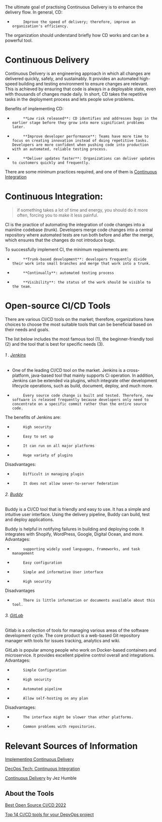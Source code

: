 
The ultimate goal of practising Continuous Delivery is to enhance the delivery flow. In general, CD:

-          Improve the speed of delivery; therefore, improve an organization's efficiency.

The organization should understand briefly how CD works and can be a powerful tool.

# Continuous Delivery 
Continuous Delivery is an engineering approach in which all changes are delivered quickly, safely, and sustainably. It provides an automated high-speed building and testing environment to ensure changes are relevant. This is achieved by ensuring that code is always in a deployable state, even with thousands of changes made daily. In short, CD takes the repetitive tasks in the deployment process and lets people solve problems.

Benefits of implementing CD:
-          **Low risk released**: CD identifies and addresses bugs in the earlier stage before they grow into more significant problems later. 
-          **Improve developer performance**: Teams have more time to focus on creating innovation instead of doing repetitive tasks. Developers are more confident when pushing code into production with an automated, reliable testing process.
-          **Deliver updates faster**: Organizations can deliver updates to customers quickly and frequently.

There are some minimum practices required, and one of them is [Continuous Integration](https://github.com/LeeVo2408/README.md/blob/main/README.md#continuous-integration) 

# Continuous Integration:

>if something takes a lot of time and energy, you should do it more often, forcing you to make it less painful. 

CI is the practice of automating the integration of code changes into a mainline codebase (trunk). Developers merge code changes into a central repository where automated tests are run both before and after the merge, which ensures that the changes do not introduce bugs. 

To successfully implement CI, the minimum requirements are: 

-          **Trunk-based development**: developers frequently divide their work into small branches and merge that work into a trunk.
-          **Continually**: automated testing process
-          **Visibility**: the status of the work should be visible to the team.

# Open-source CI/CD Tools

There are various CI/CD tools on the market; therefore, organizations have choices to choose the most suitable tools that can be beneficial based on their needs and goals. 

The list below includes the most famous tool (1), the beginner-friendly tool (2) and the tool that is best for specific needs (3).

###### 1 . [Jenkins](https://www.jenkins.io/)
- One of the leading CI/CD tool on the market. Jenkins is a cross-platform, java-based tool that mainly supports Ci operation. In addition, Jenkins can be extended via plugins, which integrate other development lifecycle operations, such as build, document, deploy, and much more.
-          Every source code change is built and tested. Therefore, new software is released frequently because developers only need to concentrate on a specific commit rather than the entire source code. 

The benefits of Jenkins are:
-          High security
-          Easy to set up 
-          It can run on all major platforms
-          Huge variety of plugins  

Disadvantages: 
-          Difficult in managing plugin
-          It does not allow sever-to-server federation 

###### 2.       [Buddy](https://buddy.works/)
Buddy is a CI/CD tool that is friendly and easy to use. It has a simple and intuitive user interface. Using the delivery pipeline, Buddy can build, test and deploy applications.

Buddy is helpful in notifying failures in building and deploying code. It integrates with Shopify, WordPress, Google, Digital Ocean, and more.
Advantages: 
-          supporting widely used languages, frameworks, and task management 
-          Easy configuration 
-          Simple and informative User interface
-          High security 
Disadvantages
-          There is little information or documents available about this tool.

###### 3.       [GitLab](https://gitlab.com/users/sign_in)
Gitlab is a collection of tools for managing various areas of the software development cycle. The core product is a web-based Git repository manager with tools for issues tracking, analytics and wiki.

GitLab is popular among people who work on Docker-based containers and microservice. It provides excellent pipeline control overall and integrations.
Advantages:
-          Simple Configuration 
-          High security
-          Automated pipeline 
-          Allow self-hosting on any plan 
Disadvantages:
-          The interface might be slower than other platforms.
-          Common problems with repositories.


# Relevant Sources of Information 

[Implementing Continuous Delivery](https://cloud.google.com/architecture/devops/devops-tech-continuous-delivery#implementing_continuous_delivery)

[DecOps Tech: Continuous Integration](https://cloud.google.com/architecture/devops/devops-tech-continuous-integration)

[Continuous Delivery](https://continuousdelivery.com/) by Jez Humble

## About the Tools

[Best Open Source CI/CD 2022](https://hevodata.com/learn/open-source-ci-cd-tools/#O5)

[Top 14 Ci/CD tools for your DepvOps project](https://www.browserstack.com/guide/top-ci-cd-tools)

